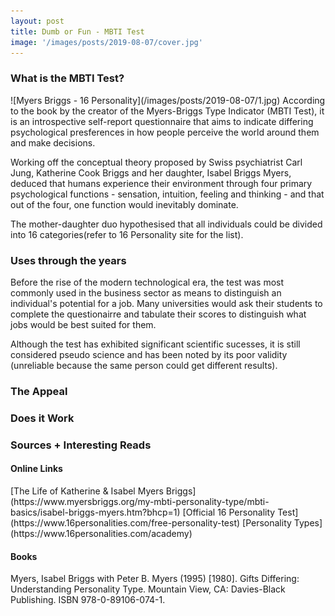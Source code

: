```yaml
---
layout: post
title: Dumb or Fun - MBTI Test
image: '/images/posts/2019-08-07/cover.jpg'
---
```


<h3>What is the MBTI Test?</h3>
![Myers Briggs - 16 Personality](/images/posts/2019-08-07/1.jpg)
According to the book by the creator of the Myers-Briggs Type Indicator (MBTI Test), it is an introspective self-report questionnaire that aims to indicate differing psychological presferences in how people perceive the world around them and make decisions.

Working off the conceptual theory proposed by Swiss psychiatrist Carl Jung, Katherine Cook Briggs and her daughter, Isabel Briggs Myers, deduced that humans experience their environment through four primary psychological functions - sensation, intuition, feeling and thinking - and that out of the four, one function would inevitably dominate.

The mother-daughter duo hypothesised that all individuals could be divided into 16 categories(refer to 16 Personality site for the list).  

<h3>Uses through the years</h3>
Before the rise of the modern technological era, the test was most commonly used in the business sector as means to distinguish an individual's potential for a job. Many universities would ask their students to complete the questionairre and tabulate their scores to distinguish what jobs would be best suited for them.

Although the test has exhibited significant scientific sucesses, it is still considered pseudo science and has been noted by its poor validity (unreliable because the same person could get different results).

<h3>The Appeal</h3>

<h3>Does it Work</h3>

<h3>Sources + Interesting Reads</h3>
<h4>Online Links</h4>
[The Life of Katherine & Isabel Myers Briggs](https://www.myersbriggs.org/my-mbti-personality-type/mbti-basics/isabel-briggs-myers.htm?bhcp=1)
[Official 16 Personality Test](https://www.16personalities.com/free-personality-test)
[Personality Types](https://www.16personalities.com/academy)

<h4>Books</h4>
Myers, Isabel Briggs with Peter B. Myers (1995) [1980]. Gifts Differing: Understanding Personality Type. Mountain View, CA: Davies-Black Publishing. ISBN 978-0-89106-074-1.
